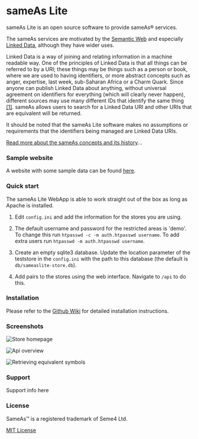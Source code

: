 # sameAs Lite

sameAs Lite is an open source software to provide sameAs&reg; services.

The sameAs services are motivated by the [Semantic Web](https://en.wikipedia.org/wiki/Semantic_Web) and especially [Linked Data](http://linkeddata.org/), although they have wider uses.

Linked Data is a way of joining and relating information in a machine readable way.
One of the principles of Linked Data is that all things can be referred to by a URI; these things may be things such as a person or book, where we are used to having identifiers, or more abstract concepts such as anger, expertise, last week, sub-Saharan Africa or a Charm Quark.
Since anyone can publish Linked Data about anything, without universal agreement on identifiers for everything (which will clearly never happen), different sources may use many different IDs that identify the same thing [[1]](http://www.w3.org/DesignIssues/LinkedData.html).
sameAs allows users to search for a Linked Data URI and other URIs that are equivalent will be returned.

It should be noted that the sameAs Lite software makes no assumptions or requirements that the identifiers being managed are Linked Data URIs.

[Read more about the sameAs concepts and its history](http://sameas.org/about.php)...


### Sample website

A website with some sample data can be found [here](http://sameas.org/).


### Quick start

The sameAs Lite WebApp is able to work straight out of the box as long as Apache is installed.

1. Edit `config.ini` and add the information for the stores you are using.

2. The default username and password for the restricted areas is 'demo'. To change this run `htpasswd -c -m auth.htpasswd username`. To add extra users run `htpasswd -m auth.htpasswd username`.

3. Create an empty sqlite3 database. Update the location parameter of the teststore in the `config.ini` with the path to this database (the default is `db/sameaslite-store.db`).

4. Add pairs to the stores using the web interface. Navigate to `/api` to do this.


### Installation

Please refer to the [Github Wiki](wiki) for detailed installation instructions.


### Screenshots

![Store homepage](/path/to/img.jpg)

![Api overview](/path/to/img.jpg)

![Retrieving equivalent symbols](/path/to/img.jpg)

### Support

Support info here

### License

SameAs&trade; is a registered trademark of Seme4 Ltd.

[MIT License](./LICENSE)